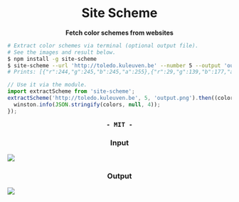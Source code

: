 
<h1 align="center">Site Scheme</h1>

<p align="center"><b>Fetch color schemes from websites</b></p>


```sh
# Extract color schemes via terminal (optional output file).
# See the images and result below.
$ npm install -g site-scheme
$ site-scheme --url 'http://toledo.kuleuven.be' --number 5 --output 'output.png'
# Prints: [{"r":244,"g":245,"b":245,"a":255},{"r":29,"g":139,"b":177,"a":255},...]
```

```js
// Use it via the module.
import extractScheme from 'site-scheme';
extractScheme('http://toledo.kuleuven.be', 5, 'output.png').then((colors) => {
  winston.info(JSON.stringify(colors, null, 4));
});
```

<p align="center" style="font-family:monospace"><b>- MIT -</b></p>

<h3 align="center">Input</h3>
<img src="http://i.imgur.com/ozx7yjg.png">

<h3 align="center">Output</h3>
<img src="http://i.imgur.com/fgQ3xP8.png">
